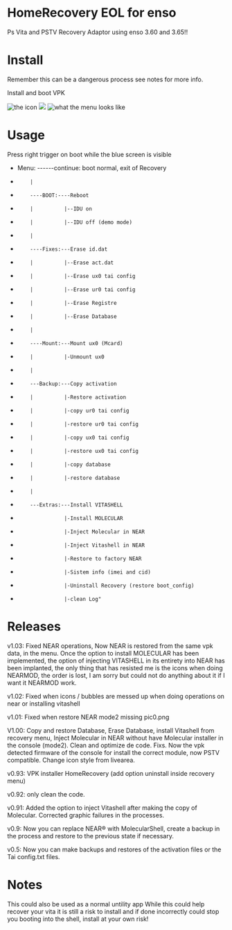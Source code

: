 # HomeRecovery EOL for enso
Ps Vita and PSTV Recovery Adaptor using enso 3.60 and 3.65!!

# Install
Remember this can be a dangerous process see notes for more info.

Install and boot VPK

![](https://fotos.subefotos.com/3956162151dd9e07428187cf6d27886ao.jpg "the icon") ![](https://fotos.subefotos.com/75d4c212c98ba6e5631cfdb3a79e55b9o.jpg "")
![what the menu looks like](https://fotos.subefotos.com/6eb5c583b63b3ea5d1dc16e739db073co.jpg "The Menu")

# Usage
Press right trigger on boot while the blue screen is visible

-  Menu: ------continue: boot normal, exit of Recovery
-         |
-         ----BOOT:----Reboot
-         |          |--IDU on
-         |          |--IDU off (demo mode)
-         |           
-         ----Fixes:---Erase id.dat
-         |          |--Erase act.dat
-         |          |--Erase ux0 tai config
-         |          |--Erase ur0 tai config
-         |          |--Erase Registre
-         |          |--Erase Database
-         |
-         ----Mount:---Mount ux0 (Mcard)
-         |          |-Unmount ux0
-         |
-         ---Backup:---Copy activation
-         |          |-Restore activation
-         |          |-copy ur0 tai config
-         |          |-restore ur0 tai config
-         |          |-copy ux0 tai config
-         |          |-restore ux0 tai config
-         |          |-copy database
-         |          |-restore database
-         |
-         ---Extras:---Install VITASHELL
-                    |-Install MOLECULAR
-                    |-Inject Molecular in NEAR
-                    |-Inject Vitashell in NEAR
-                    |-Restore to factory NEAR
-                    |-Sistem info (imei and cid)
-                    |-Uninstall Recovery (restore boot_config)
-                    |-clean Log"
                    
# Releases

v1.03: Fixed NEAR operations, Now NEAR is restored from the same vpk data, in the menu. Once the option to install MOLECULAR has been implemented, the option of injecting VITASHELL in its entirety into NEAR has been implanted, the only thing that has resisted me is the icons when doing NEARMOD, the order is lost, I am sorry but could not do anything about it if I want it NEARMOD work.

v1.02: Fixed when icons / bubbles are messed up when doing operations on near or installing vitashell

v1.01: Fixed when restore NEAR mode2 missing pic0.png 

V1.00: Copy and restore Database, Erase Database, install Vitashell from recovery menu, Inject Molecular in NEAR without have Molecular          installer in the console (mode2). Clean and optimize de code. Fixs. Now the vpk detected firmware of the console for install the          correct module, now PSTV compatible. Change icon style from livearea.

v0.93: VPK installer HomeRecovery (add option uninstall inside recovery menu)

v0.92: only clean the code.

v0.91: Added the option to inject Vitashell after making the copy of Molecular. Corrected graphic failures in the processes.
                                            
v0.9: Now you can replace NEAR® with MolecularShell, create a backup in the process and restore to the previous state if necessary.

v0.5: Now you can make backups and restores of the activation files or the Tai config.txt files.

# Notes
This could also be used as a normal untility app
While this could help recover your vita it is still a risk to install and if done incorrectly could stop you booting into the shell, install at your own risk!
